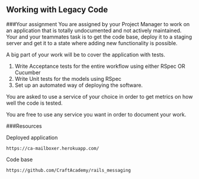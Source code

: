 ## Working with Legacy Code

###Your assignment
You are assigned by your Project Manager to work on an application that is totally undocumented and not actively maintained. Your and your teammates task is to get the code base, deploy it to a staging server and get it to a state where adding new functionality is possible. 

A big part of your work will be to cover the application with tests. 
1. Write Acceptance tests for the entire workflow using either RSpec OR Cucumber
2. Write Unit tests for the models using RSpec
3. Set up an automated way of deploying the software. 

You are asked to use a service of your choice in order to get  metrics on how well the code is tested. 

You are free to use any service you want in order to document your work.

###Resources

Deployed application
```
https://ca-mailboxer.herokuapp.com/
```

Code base
```
https://github.com/CraftAcademy/rails_messaging
```



